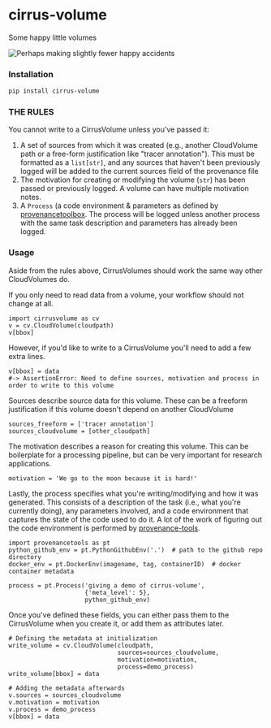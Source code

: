 # cirrus-volume
Some happy little volumes

![Perhaps making slightly fewer happy accidents](assets/bob.gif)

### Installation

```bash
pip install cirrus-volume
```

### THE RULES  
You cannot write to a CirrusVolume unless you've passed it:
1. A set of sources from which it was created (e.g., another CloudVolume path or a free-form justification like "tracer annotation"). This must be formatted as a `list[str]`, and any sources that haven't been previously logged will be added to the current sources field of the provenance file
2. The motivation for creating or modifying the volume (`str`) has been passed or previously logged. A volume can have multiple motivation notes.
3. A `Process` (a code environment & parameters as defined by [provenancetoolbox](https://github.com/ZettaAI/provenancetoolbox). The process will be logged unless another process with the same task description and parameters has already been logged.

### Usage
Aside from the rules above, CirrusVolumes should work the same way other CloudVolumes do.

If you only need to read data from a volume, your workflow should not change at all.
```python3
import cirrusvolume as cv
v = cv.CloudVolume(cloudpath)
v[bbox]
```

However, if you'd like to write to a CirrusVolume you'll need to add a few extra lines.
```python3
v[bbox] = data
#-> AssertionError: Need to define sources, motivation and process in order to write to this volume
```

Sources describe source data for this volume. These can be a freeform justification if this volume doesn't depend on another CloudVolume
```python3
sources_freeform = ['tracer annotation']
sources_cloudvolume = [other_cloudpath]
```

The motivation describes a reason for creating this volume. This can be boilerplate for a processing pipeline, but can be very important for research applications.
```python3
motivation = 'We go to the moon because it is hard!'
```

Lastly, the process specifies what you're writing/modifying and how it was generated. This consists of a description of the task (i.e., what you're currently doing), any parameters involved, and a code environment that captures the state of the code used to do it. A lot of the work of figuring out the code environment is performed by [provenance-tools](https://github.com/ZettaAI/provenance-tools).
```python3
import provenancetools as pt
python_github_env = pt.PythonGithubEnv('.')  # path to the github repo directory
docker_env = pt.DockerEnv(imagename, tag, containerID)  # docker container metadata

process = pt.Process('giving a demo of cirrus-volume',
                     {'meta_level': 5},
                     python_github_env)
```

Once you've defined these fields, you can either pass them to the CirrusVolume when you create it, or add them as attributes later.
```python3
# Defining the metadata at initialization
write_volume = cv.CloudVolume(cloudpath,
                              sources=sources_cloudvolume,
                              motivation=motivation,
                              process=demo_process)
write_volume[bbox] = data
```
```python3
# Adding the metadata afterwards
v.sources = sources_cloudvolume
v.motivation = motivation
v.process = demo_process
v[bbox] = data
```
